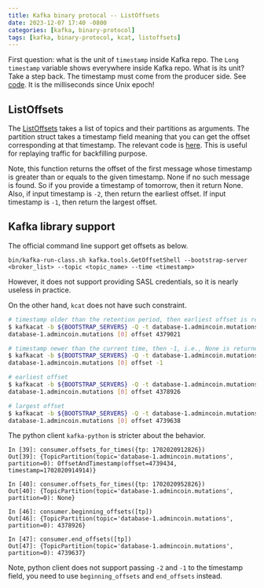 ```yaml
---
title: Kafka binary protocal -- ListOffsets
date: 2023-12-07 17:40 -0800
categories: [kafka, binary-protocol]
tags: [kafka, binary-protocol, kcat, listoffsets]
---
```


First question: what is the unit of `timestamp` inside Kafka repo. The
`Long timestamp` variable shows everywhere inside Kafka repo. What is its unit?
Take a step back. The timestamp must come from the producer side. See
[code](https://github.com/apache/kafka/blob/2.8.1/clients/src/main/java/org/apache/kafka/clients/producer/KafkaProducer.java#L940-L940).
It is the milliseconds since Unix epoch!

## ListOffsets

The
[ListOffsets](https://kafka.apache.org/protocol.html#The_Messages_ListOffsets)
takes a list of topics and their partitions as arguments. The partition struct
takes a timestamp field meaning that you can get the offset corresponding at
that timestamp. The relevant code is
[here](https://github.com/apache/kafka/blob/2.8.1/core/src/main/scala/kafka/log/Log.scala#L1740-L1740).
This is useful for replaying traffic for backfilling purpose.

Note, this function returns the offset of the first message whose timestamp is
greater than or equals to the given timestamp. None if no such message is
found. So if you provide a timestamp of tomorrow, then it return None. Also, if
input timestamp is `-2`, then return the earliest offset. If input timestamp is
`-1`, then return the largest offset.

## Kafka library support

The official command line support get offsets as below.

```
bin/kafka-run-class.sh kafka.tools.GetOffsetShell --bootstrap-server <broker_list> --topic <topic_name> --time <timestamp>
```

However, it does not support providing SASL credentials, so it is nearly
useless in practice.

On the other hand, `kcat` does not have such constraint.

```bash
# timestamp older than the retention period, then earliest offset is returned
$ kafkacat -b ${BOOTSTRAP_SERVERS} -Q -t database-1.admincoin.mutations:0:1702020942826
database-1.admincoin.mutations [0] offset 4379021

# timestamp newer than the current time, then -1, i.e., None is returned
$ kafkacat -b ${BOOTSTRAP_SERVERS} -Q -t database-1.admincoin.mutations:0:1702120942826
database-1.admincoin.mutations [0] offset -1

# earliest offset
$ kafkacat -b ${BOOTSTRAP_SERVERS} -Q -t database-1.admincoin.mutations:0:-2
database-1.admincoin.mutations [0] offset 4378926

# largest offset
$ kafkacat -b ${BOOTSTRAP_SERVERS} -Q -t database-1.admincoin.mutations:0:-1
database-1.admincoin.mutations [0] offset 4739638
```

The python client `kafka-python` is stricter about the behavior.

```
In [39]: consumer.offsets_for_times({tp: 1702020912826})
Out[39]: {TopicPartition(topic='database-1.admincoin.mutations', partition=0): OffsetAndTimestamp(offset=4739434, timestamp=1702020914914)}

In [40]: consumer.offsets_for_times({tp: 1702020952826})
Out[40]: {TopicPartition(topic='database-1.admincoin.mutations', partition=0): None}

In [46]: consumer.beginning_offsets([tp])
Out[46]: {TopicPartition(topic='database-1.admincoin.mutations', partition=0): 4378926}

In [47]: consumer.end_offsets([tp])
Out[47]: {TopicPartition(topic='database-1.admincoin.mutations', partition=0): 4739637}
```

Note, python client does not support passing `-2` and `-1` to the timestamp
field, you need to use `beginning_offsets` and `end_offsets` instead.
